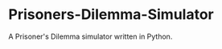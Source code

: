 Prisoners-Dilemma-Simulator
===========================

A Prisoner's Dilemma simulator written in Python.